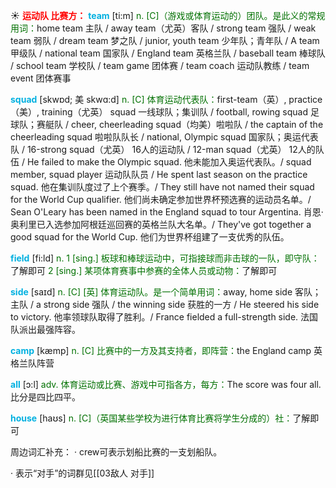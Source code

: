 ☀ <font color="red">**运动队 比赛方：**</font>
<font color="sky blue">**team**</font> [ti:m] 
<font color="rgb(227, 108, 9)">n. [C]（游戏或体育运动的）团队。是此义的常规用词：</font>home team 主队 / away team（尤英）客队 / strong team 强队 / weak team 弱队 / dream team 梦之队 / junior, youth team 少年队；青年队 / A team 甲级队 / national team 国家队 / England team 英格兰队 / baseball team 棒球队 / school team 学校队 / team game 团体赛 / team coach 运动队教练 / team event 团体赛事
           
<font color="sky blue">**squad**</font> [skwɒd; 美 skwɑ:d]
<font color="rgb(227, 108, 9)">n. [C] 体育运动代表队：</font>first-team（英）, practice（美）, training（尤英） squad 一线球队；集训队 / football, rowing squad 足球队；赛艇队 / cheer, cheerleading squad（均美）啦啦队 / the captain of the cheerleading squad 啦啦队队长 / national, Olympic squad 国家队；奥运代表队 / 16-strong squad（尤英） 16人的运动队 / 12-man squad（尤英） 12人的队伍 / He failed to make the Olympic squad. 他未能加入奥运代表队。/ squad member, squad player 运动队队员 / He spent last season on the practice squad. 他在集训队度过了上个赛季。/ They still have not named their squad for the World Cup qualifier. 他们尚未确定参加世界杯预选赛的运动员名单。/ Sean O'Leary has been named in the England squad to tour Argentina. 肖恩·奥利里已入选参加阿根廷巡回赛的英格兰队大名单。/ They've got together a good squad for the World Cup. 他们为世界杯组建了一支优秀的队伍。

<font color="sky blue">**field**</font> [fi:ld] 
<font color="rgb(227, 108, 9)">n. 1 [sing.] 板球和棒球运动中，可指接球而非击球的一队，即守队：</font>了解即可 <font color="rgb(227, 108, 9)">2 [sing.] 某项体育赛事中参赛的全体人员或动物：</font>了解即可
 
<font color="sky blue">**side**</font> [saɪd] 
<font color="rgb(227, 108, 9)">n. [C] [英] 体育运动队。是一个简单用词：</font>away, home side 客队；主队 / a strong side 强队 / the winning side 获胜的一方 / He steered his side to victory. 他率领球队取得了胜利。/ France fielded a full-strength side. 法国队派出最强阵容。

<font color="sky blue">**camp**</font> [kæmp] 
<font color="rgb(227, 108, 9)">n. [C] 比赛中的一方及其支持者，即阵营：</font>the England camp 英格兰队阵营

<font color="sky blue">**all**</font> [ɔ:l] 
<font color="rgb(227, 108, 9)">adv. 体育运动或比赛、游戏中可指各方，每方：</font>The score was four all. 比分是四比四平。

<font color="sky blue">**house**</font> [haʊs] 
<font color="rgb(227, 108, 9)">n. [C]（英国某些学校为进行体育比赛将学生分成的）社：</font>了解即可

周边词汇补充：
· crew可表示划船比赛的一支划船队。

· 表示“对手”的词群见[[03敌人 对手]]
